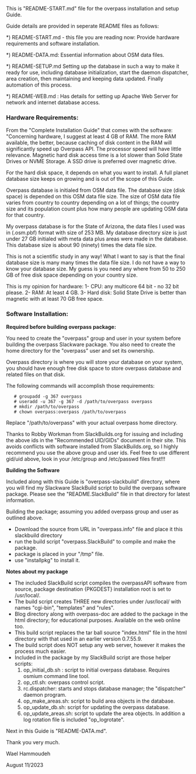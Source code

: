 This is "README-START.md" file for the overpass installation and setup Guide.

Guide details are provided in seperate README files as follows:

 *) README-START.md - this file you are reading now:
     Provide hardware requirements and software installation.

 *) README-DATA.md:
     Essential information about OSM data files.

 *) README-SETUP.md
     Setting up the database in such a way to make it ready for use, including database
     initialization, start the daemon dispatcher, area creation, then maintaining and
     keeping data updated. Finally automation of this process.

  *) README-WEB.md :
      Has details for setting up Apache Web Server for network and internet database
      access.

### Hardware Requirements:

From the "Complete Installation Guide" that comes with the software:
 "Concerning hardware, I suggest at least 4 GB of RAM. The more RAM available,
 the better, because caching of disk content in the RAM will significantly speed
 up Overpass API. The processor speed will have little relevance. Magnetic hard disk
 access time is a lot slower than Solid State Drives or NVME Storage. A SSD drive is
 preferred over magnetic drive.

 For the hard disk space, it depends on what you want to install. A full planet database
 size keeps on growing and is out of the scope of this Guide.

Overpass database is initialed from OSM data file. The database size (disk space) is
depended on this OSM data file size. The size of OSM data file varies from country to
country depending on a lot of things; the country size and its population count plus
how many people are updating OSM data for that country.

My overpass database is for the State of Arizona, the data files I used was in (.osm.pbf)
format with size of 253 MB. My database directory size is just under 27 GB  initialed with
meta data plus areas were made in the database. This database size is about 90 (ninety)
times the data file size.

This is not a scientific study in any way! What I want to say is that the final database
size is many many times the data file size. I do not have a way to know your database size.
My guess is you need any where from 50 to 250 GB of free disk space depending on
your country size.

This is my opinion for hardware:
  1- CPU: any multicore 64 bit - no 32 bit please.
  2- RAM: At least 4 GB.
  3- Hard disk: Solid State Drive is better than magnetic with at least 70 GB free space.

### Software Installation:

**Required before building overpass package:**

You need to create the "overpass" group and user in your system before building
the overpass Slackware package. You also need to create the home directory for the
"overpass" user and set its ownership.

Overpass directory is where you will store your database on your system, you should
have enough free disk space to store overpass database and related files on that disk.

The following commands will accomplish those requirements:
```
   # groupadd -g 367 overpass
   # useradd -u 367 -g 367 -d /path/to/overpass overpass
   # mkdir /path/to/overpass
   # chown overpass:overpass /path/to/overpass
```
Replace "/path/to/overpass" with your actual overpass home directory.

Thanks to Robby Workman from SlackBuilds.org for issuing and including the
above ids in the "Recommended UID/GIDs" document in their site. This avoids
conflicts with software installed from SlackBuilds.org, so I highly recommend
you use the above group and user ids. Feel free to use different gid/uid above,
look in your /etc/group and /etc/passwd files first!!!

**Building the Software**

Included along with this Guide is "overpass-slackbuild" directory, where you will find
my Slackware SlackBuild script to build the overpass software package. Please see the
"README.SlackBuild" file in that directory for latest information.

Building the package; assuming you added overpass group and user as outlined above.

  - Download the source from URL in "overpass.info" file and place it this slackbuild directory
  - run the build script "overpass.SlackBuild" to compile and make the package.
  - package is placed in your "/tmp" file.
  - use "installpkg" to install it.

**Notes about my package**

 - The included SlackBuild script compiles the overpassAPI software from source,
   package destination {PKGDEST} installation root is set to /usr/local/.
 - The build script creates THREE new directories under /usr/local/ with names
   "cgi-bin", "templates" and "rules".
 - Blog directory along with overpass-doc are added to the package in the
   html directory; for educational purposes. Available on the web online too.
 - This build script replaces the tar ball source "index.html" file in the html
    directory with that used in an earlier version 0.7.55.9.
 - The build script does NOT setup any web server, however it makes the process
   much easier.
 - Included in the package by my SlackBuild script are those helper scripts:
   1) op_initial_db.sh : script to initial overpass database. Requires osmium command line tool.
   2) op_ctl.sh: overpass control script.
   3) rc.dispatcher: starts and stops database manager; the "dispatcher" daemon program.
   4) op_make_areas.sh: script to build area objects in the database.
   5) op_update_db.sh: script for updating the overpass database.
   6) op_update_areas.sh: script to update the area objects.
   In addition a log rotation file is included "op_logrotate".

Next in this Guide is "README-DATA.md".

Thank you very much.

Wael Hammoudeh

August 11/2023
